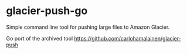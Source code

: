 # glacier-push-go

Simple command line tool for pushing large files to Amazon Glacier.

Go port of the archived tool https://github.com/carlohamalainen/glacier-push